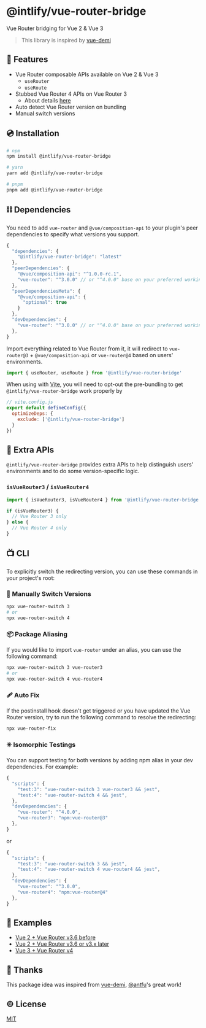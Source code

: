 # @intlify/vue-router-bridge

Vue Router bridging for Vue 2 & Vue 3

> This library is inspired by [vue-demi](https://github.com/vueuse/vue-demi)

## 🌟 Features

- Vue Router composable APIs available on Vue 2 & Vue 3
  - `useRouter`
  - `useRoute`
- Stubbed Vue Router 4 APIs on Vue Router 3
  - About details [here](https://github.com/intlify/bridging/blob/63b1fb5dab4be772f4f564f023e9028979d37196/packages/vue-router-bridge/lib/v3/index.d.ts#L7-L75)
- Auto detect Vue Router version on bundling
- Manual switch versions

## 💿 Installation

```sh
# npm
npm install @intlify/vue-router-bridge

# yarn
yarn add @intlify/vue-router-bridge

# pnpm
pnpm add @intlify/vue-router-bridge
```

## ⛓️ Dependencies

You need to add `vue-router` and `@vue/composition-api` to your plugin's peer dependencies to specify what versions you support.

```js
{
  "dependencies": {
    "@intlify/vue-router-bridge": "latest"
  },
  "peerDependencies": {
    "@vue/composition-api": "^1.0.0-rc.1",
    "vue-router": "^3.0.0" // or "^4.0.0" base on your preferred working environment
  },
  "peerDependenciesMeta": {
    "@vue/composition-api": {
      "optional": true
    }
  },
  "devDependencies": {
    "vue-router": "^3.0.0" // or "^4.0.0" base on your preferred working environment
  },
}
```

Import everything related to Vue Router from it, it will redirect to `vue-router@3` + `@vue/composition-api` or `vue-router@4` based on users' environments.

```js
import { useRouter, useRoute } from '@intlify/vue-router-bridge'
```

When using with [Vite](https://vitejs.dev), you will need to opt-out the pre-bundling to get `@intlify/vue-router-bridge` work properly by

```js
// vite.config.js
export default defineConfig({
  optimizeDeps: {
    exclude: ['@intlify/vue-router-bridge']
  }
})
```

## 🤝 Extra APIs

`@intlify/vue-router-bridge` provides extra APIs to help distinguish users' environments and to do some version-specific logic.

### `isVueRouter3` / `isVueRouter4`

```js
import { isVueRouter3, isVueRouter4 } from '@intlify/vue-router-bridge'

if (isVueRouter3) {
  // Vue Router 3 only
} else {
  // Vue Router 4 only
}
```

## 📺 CLI

To explicitly switch the redirecting version, you can use these commands in your project's root:

### 🤏 Manually Switch Versions

```sh
npx vue-router-switch 3
# or
npx vue-router-switch 4
```

### 📦 Package Aliasing

If you would like to import `vue-router` under an alias, you can use the following command:

```sh
npx vue-router-switch 3 vue-router3
# or
npx vue-router-switch 4 vue-router4
```

### 🩹 Auto Fix

If the postinstall hook doesn't get triggered or you have updated the Vue Router version, try to run the following command to resolve the redirecting:

```sh
npx vue-router-fix
```

### ✳️ Isomorphic Testings

You can support testing for both versions by adding npm alias in your dev dependencies. For example:

```js
{
  "scripts": {
    "test:3": "vue-router-switch 3 vue-router3 && jest",
    "test:4": "vue-router-switch 4 && jest",
  },
  "devDependencies": {
    "vue-router": "^4.0.0",
    "vue-router3": "npm:vue-router@3"
  },
}
```

or

```js
{
  "scripts": {
    "test:3": "vue-router-switch 3 && jest",
    "test:4": "vue-router-switch 4 vue-router4 && jest",
  },
  "devDependencies": {
    "vue-router": "^3.0.0",
    "vue-router4": "npm:vue-router@4"
  },
}
```

## 🍭 Examples

- [Vue 2 + Vue Router v3.6 before](../../examples/vue-router-v3-vue2)
- [Vue 2 + Vue Router v3.6 or v3.x later](../../examples/vue-router-v36-vue2)
- [Vue 3 + Vue Router v4](../../examples/vue-router-v4-vue3)

## 💖 Thanks

This package idea was inspired from [vue-demi](https://github.com/vueuse/vue-demi), [@antfu](https://github.com/antfu)'s great work!

## ©️ License

[MIT](http://opensource.org/licenses/MIT)
